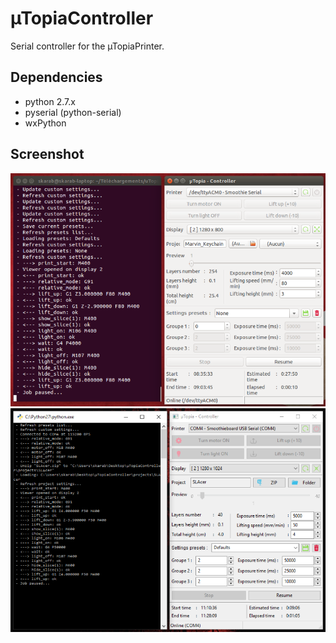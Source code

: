 # µTopiaController
Serial controller for the µTopiaPrinter.

## Dependencies
  * python 2.7.x
  * pyserial (python-serial)
  * wxPython

## Screenshot
![Screenshot](/screenshot_ubuntu.png?raw=true)
![Screenshot](/screenshot_windows.png?raw=true)
